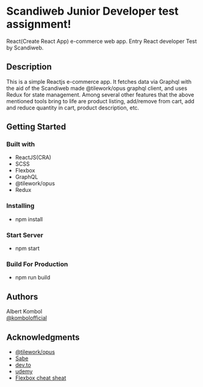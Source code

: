 # Scandiweb Junior Developer test assignment!

React(Create React App) e-commerce web app. Entry React developer Test by Scandiweb.

## Description

This is a simple Reactjs e-commerce app. It fetches data via Graphql with the aid of the Scandiweb made @tilework/opus graphql client, and uses Redux for state management. Among several other features that the above mentioned tools bring to life are product listing, add/remove from cart, add and reduce quantity in cart, product description, etc.

## Getting Started

### Built with

- ReactJS(CRA)
- SCSS
- Flexbox
- GraphQL
- @tilework/opus
- Redux

### Installing

* npm install

### Start Server

* npm start

### Build For Production

* npm run build

## Authors

Albert Kombol  
[@kombolofficial](https://twitter.com/kombolofficial)


## Acknowledgments

* [@tilework/opus](https://www.npmjs.com/package/@tilework/opus)
* [Sabe](https://sabe.io/tutorials/how-to-create-modal-popup-box)
* [dev.to](https://dev.to/code_mystery/image-slider-using-html-css-and-javascript-5dfn)
* [udemy](https://www.udemy.com/course/complete-react-developer-zero-to-mastery/learn/lecture/15189776#overview)
* [Flexbox cheat sheat](https://css-tricks.com/flexbox-cheat-sheet/)